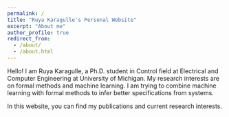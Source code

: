 ```yaml
---
permalink: /
title: "Ruya Karagulle's Personal Website"
excerpt: "About me"
author_profile: true
redirect_from: 
  - /about/
  - /about.html
---
```


Hello! I am Ruya Karagulle, a Ph.D. student in Control field at Electrical and Computer Engineering at University of Michigan. My research interests are on formal methods and machine learning. I am trying to combine machine learning with formal methods to infer better specifications from systems. 


In this website, you can find my publications and current research interests.


